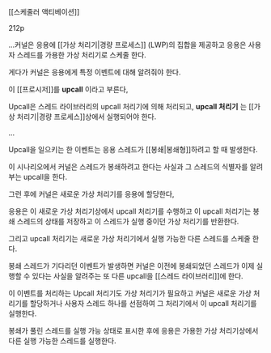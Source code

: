 [[스케줄러 액티베이션]]

212p



...커널은 응용에 [[가상 처리기|경량 프로세스]] (LWP)의 집합을 제공하고 응용은 사용자 스레드를 가용한 가상 처리기로 스케줄 한다.

게다가 커널은 응용에게 특정 이벤트에 대해 알려줘야 한다.

이 [[프로시저]]를 **upcall** 이라고 부른다,

Upcall은 스레드 라이브러리의 upcall 처리기에 의해 처리되고, **upcall 처리기** 는 [[가상 처리기|경량 프로세스]]상에서 실행되어야 한다.

...

Upcall을 일으키는 한 이벤트는 응용 스레드가 [[봉쇄|봉쇄형]]하려고 할 때 발생한다.

이 시나리오에서 커널은 스레드가 봉쇄하려고 한다는 사실과 그 스레드의 식별자를 알려 부는 upcall을 한다.

그런 후에 커널은 새로운 가상 처리기를 응용에 할당한다,

응용은 이 새로운 가상 처리기상에서 upcall 처리기를 수행하고 이 upcall 처리기는 봉쇄 스레드의 상태를 저장하고 이 스레드가 실행 중이던 가상 처리기를 반환한다.

그리고 upcall 처리기는 새로운 가상 처리기에서 실행 가능한 다른 스레드를 스케줄 한다.

봉쇄 스레드가 기다리던 이벤트가 발생하면 커널은 이전에 봉쇄되었던 스레드가 이제 실행할 수 있다는 사실을 알려주는 또 다른 upcall을 [[스레드 라이브러리]]에 한다.

이 이벤트를 처리하는 Upcall 처리기도 가상 처리기가 필요하고 커널은 새로운 가상 처리기를 할당하거나 사용자 스레드 하나를 선점하여 그 처리기에서 이 upcall 처리기를 실행한다.

봉쇄가 풀린 스레드를 실행 가능 상태로 표시한 후에 응용은 가용한 가상 처리기상에서 다른 실행 가능한 스레드를 실행한다.